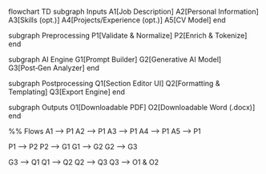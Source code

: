 flowchart TD
  subgraph Inputs
    A1[Job Description]
    A2[Personal Information]
    A3[Skills (opt.)]
    A4[Projects/Experience (opt.)]
    A5[CV Model]
  end

  subgraph Preprocessing
    P1[Validate & Normalize]
    P2[Enrich & Tokenize]
  end

  subgraph AI Engine
    G1[Prompt Builder]
    G2[Generative AI Model]
    G3[Post‑Gen Analyzer]
  end

  subgraph Postprocessing
    Q1[Section Editor UI]
    Q2[Formatting & Templating]
    Q3[Export Engine]
  end

  subgraph Outputs
    O1[Downloadable PDF]
    O2[Downloadable Word (.docx)]
  end

  %% Flows
  A1 --> P1
  A2 --> P1
  A3 --> P1
  A4 --> P1
  A5 --> P1

  P1 --> P2
  P2 --> G1
  G1 --> G2
  G2 --> G3

  G3 --> Q1
  Q1 --> Q2
  Q2 --> Q3
  Q3 --> O1 & O2
